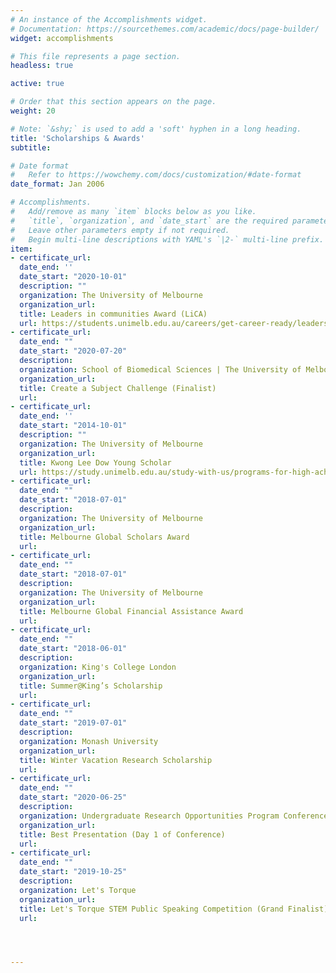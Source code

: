 ```yaml
---
# An instance of the Accomplishments widget.
# Documentation: https://sourcethemes.com/academic/docs/page-builder/
widget: accomplishments

# This file represents a page section.
headless: true

active: true

# Order that this section appears on the page.
weight: 20

# Note: `&shy;` is used to add a 'soft' hyphen in a long heading.
title: 'Scholarships & Awards'
subtitle:

# Date format
#   Refer to https://wowchemy.com/docs/customization/#date-format
date_format: Jan 2006

# Accomplishments.
#   Add/remove as many `item` blocks below as you like.
#   `title`, `organization`, and `date_start` are the required parameters.
#   Leave other parameters empty if not required.
#   Begin multi-line descriptions with YAML's `|2-` multi-line prefix.
item:
- certificate_url: 
  date_end: ''
  date_start: "2020-10-01"
  description: ""
  organization: The University of Melbourne
  organization_url: 
  title: Leaders in communities Award (LiCA)
  url: https://students.unimelb.edu.au/careers/get-career-ready/leadership-and-employability-programs/leaders-in-communities-award-lica
- certificate_url: 
  date_end: ""
  date_start: "2020-07-20"
  description: 
  organization: School of Biomedical Sciences | The University of Melbourne
  organization_url: 
  title: Create a Subject Challenge (Finalist)
  url: 
- certificate_url: 
  date_end: ''
  date_start: "2014-10-01"
  description: ""
  organization: The University of Melbourne
  organization_url: 
  title: Kwong Lee Dow Young Scholar
  url: https://study.unimelb.edu.au/study-with-us/programs-for-high-achievers/kwong-lee-dow-young-scholars-program
- certificate_url: 
  date_end: ""
  date_start: "2018-07-01"
  description: 
  organization: The University of Melbourne
  organization_url: 
  title: Melbourne Global Scholars Award
  url: 
- certificate_url: 
  date_end: ""
  date_start: "2018-07-01"
  description: 
  organization: The University of Melbourne
  organization_url: 
  title: Melbourne Global Financial Assistance Award
  url: 
- certificate_url: 
  date_end: ""
  date_start: "2018-06-01"
  description: 
  organization: King's College London
  organization_url: 
  title: Summer@King’s Scholarship
  url: 
- certificate_url: 
  date_end: ""
  date_start: "2019-07-01"
  description: 
  organization: Monash University
  organization_url: 
  title: Winter Vacation Research Scholarship
  url: 
- certificate_url: 
  date_end: ""
  date_start: "2020-06-25"
  description: 
  organization: Undergraduate Research Opportunities Program Conference
  organization_url: 
  title: Best Presentation (Day 1 of Conference)
  url: 
- certificate_url: 
  date_end: ""
  date_start: "2019-10-25"
  description: 
  organization: Let's Torque
  organization_url: 
  title: Let's Torque STEM Public Speaking Competition (Grand Finalist)
  url: 




---
```

